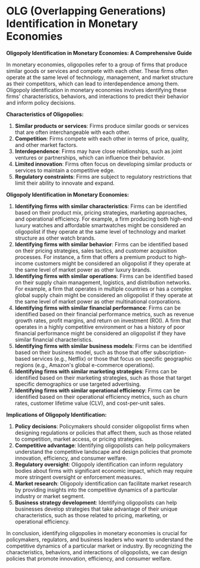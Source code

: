 # OLG (Overlapping Generations) Identification in Monetary Economies

**Oligopoly Identification in Monetary Economies: A Comprehensive Guide**

In monetary economies, oligopolies refer to a group of firms that produce similar goods or services and compete with each other. These firms often operate at the same level of technology, management, and market structure as their competitors, which can lead to interdependence among them. Oligopoly identification in monetary economies involves identifying these firms' characteristics, behaviors, and interactions to predict their behavior and inform policy decisions.

**Characteristics of Oligopolies:**

1. **Similar products or services**: Firms produce similar goods or services that are often interchangeable with each other.
2. **Competition**: Firms compete with each other in terms of price, quality, and other market factors.
3. **Interdependence**: Firms may have close relationships, such as joint ventures or partnerships, which can influence their behavior.
4. **Limited innovation**: Firms often focus on developing similar products or services to maintain a competitive edge.
5. **Regulatory constraints**: Firms are subject to regulatory restrictions that limit their ability to innovate and expand.

**Oligopoly Identification in Monetary Economies:**

1. **Identifying firms with similar characteristics**: Firms can be identified based on their product mix, pricing strategies, marketing approaches, and operational efficiency. For example, a firm producing both high-end luxury watches and affordable smartwatches might be considered an oligopolist if they operate at the same level of technology and market structure as other watch brands.
2. **Identifying firms with similar behavior**: Firms can be identified based on their pricing strategies, sales tactics, and customer acquisition processes. For instance, a firm that offers a premium product to high-income customers might be considered an oligopolist if they operate at the same level of market power as other luxury brands.
3. **Identifying firms with similar operations**: Firms can be identified based on their supply chain management, logistics, and distribution networks. For example, a firm that operates in multiple countries or has a complex global supply chain might be considered an oligopolist if they operate at the same level of market power as other multinational corporations.
4. **Identifying firms with similar financial performance**: Firms can be identified based on their financial performance metrics, such as revenue growth rates, profit margins, and return on investment (ROI). A firm that operates in a highly competitive environment or has a history of poor financial performance might be considered an oligopolist if they have similar financial characteristics.
5. **Identifying firms with similar business models**: Firms can be identified based on their business model, such as those that offer subscription-based services (e.g., Netflix) or those that focus on specific geographic regions (e.g., Amazon's global e-commerce operations).
6. **Identifying firms with similar marketing strategies**: Firms can be identified based on their marketing strategies, such as those that target specific demographics or use targeted advertising.
7. **Identifying firms with similar operational efficiency**: Firms can be identified based on their operational efficiency metrics, such as churn rates, customer lifetime value (CLV), and cost-per-unit sales.

**Implications of Oligopoly Identification:**

1. **Policy decisions**: Policymakers should consider oligopolist firms when designing regulations or policies that affect them, such as those related to competition, market access, or pricing strategies.
2. **Competitive advantage**: Identifying oligopolists can help policymakers understand the competitive landscape and design policies that promote innovation, efficiency, and consumer welfare.
3. **Regulatory oversight**: Oligopoly identification can inform regulatory bodies about firms with significant economic impact, which may require more stringent oversight or enforcement measures.
4. **Market research**: Oligopoly identification can facilitate market research by providing insights into the competitive dynamics of a particular industry or market segment.
5. **Business strategy development**: Identifying oligopolists can help businesses develop strategies that take advantage of their unique characteristics, such as those related to pricing, marketing, or operational efficiency.

In conclusion, identifying oligopolies in monetary economies is crucial for policymakers, regulators, and business leaders who want to understand the competitive dynamics of a particular market or industry. By recognizing the characteristics, behaviors, and interactions of oligopolists, we can design policies that promote innovation, efficiency, and consumer welfare.
